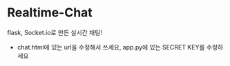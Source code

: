 # Realtime-Chat
flask, Socket.io로 만든 실시간 채팅!

+ chat.html에 있는 url을 수정해서 쓰세요, app.py에 있는 SECRET KEY를 수정하세요
